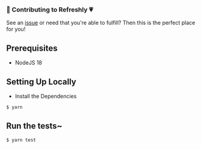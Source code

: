 ### 🤖 Contributing to Refreshly 💗

See an [issue](/issues) or need that you're able to fulfill?
Then this is the perfect place for you!

## Prerequisites

- NodeJS 18

## Setting Up Locally

- Install the Dependencies

```sh
$ yarn
```

## Run the tests~

```sh
$ yarn test
```
